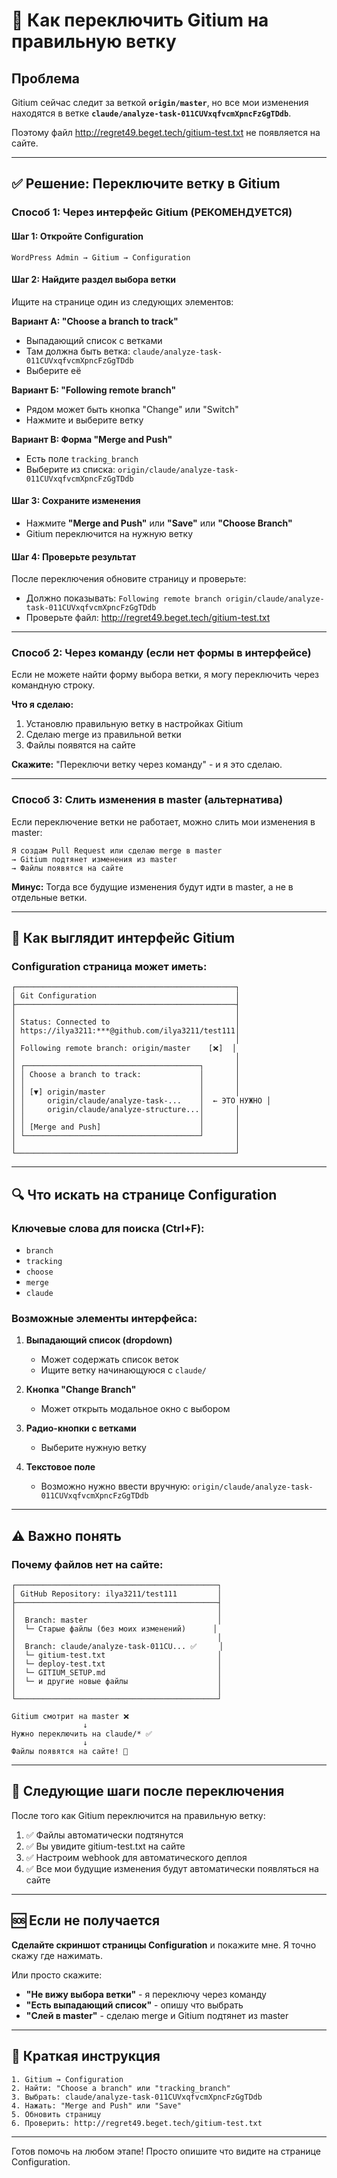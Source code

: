 # 🔧 Как переключить Gitium на правильную ветку

## Проблема

Gitium сейчас следит за веткой **`origin/master`**, но все мои изменения находятся в ветке **`claude/analyze-task-011CUVxqfvcmXpncFzGgTDdb`**.

Поэтому файл http://regret49.beget.tech/gitium-test.txt не появляется на сайте.

---

## ✅ Решение: Переключите ветку в Gitium

### Способ 1: Через интерфейс Gitium (РЕКОМЕНДУЕТСЯ)

#### Шаг 1: Откройте Configuration

```
WordPress Admin → Gitium → Configuration
```

#### Шаг 2: Найдите раздел выбора ветки

Ищите на странице один из следующих элементов:

**Вариант А: "Choose a branch to track"**
- Выпадающий список с ветками
- Там должна быть ветка: `claude/analyze-task-011CUVxqfvcmXpncFzGgTDdb`
- Выберите её

**Вариант Б: "Following remote branch"**
- Рядом может быть кнопка "Change" или "Switch"
- Нажмите и выберите ветку

**Вариант В: Форма "Merge and Push"**
- Есть поле `tracking_branch`
- Выберите из списка: `origin/claude/analyze-task-011CUVxqfvcmXpncFzGgTDdb`

#### Шаг 3: Сохраните изменения

- Нажмите **"Merge and Push"** или **"Save"** или **"Choose Branch"**
- Gitium переключится на нужную ветку

#### Шаг 4: Проверьте результат

После переключения обновите страницу и проверьте:
- Должно показывать: `Following remote branch origin/claude/analyze-task-011CUVxqfvcmXpncFzGgTDdb`
- Проверьте файл: http://regret49.beget.tech/gitium-test.txt

---

### Способ 2: Через команду (если нет формы в интерфейсе)

Если не можете найти форму выбора ветки, я могу переключить через командную строку.

**Что я сделаю:**
1. Установлю правильную ветку в настройках Gitium
2. Сделаю merge из правильной ветки
3. Файлы появятся на сайте

**Скажите:** "Переключи ветку через команду" - и я это сделаю.

---

### Способ 3: Слить изменения в master (альтернатива)

Если переключение ветки не работает, можно слить мои изменения в master:

```
Я создам Pull Request или сделаю merge в master
→ Gitium подтянет изменения из master
→ Файлы появятся на сайте
```

**Минус:** Тогда все будущие изменения будут идти в master, а не в отдельные ветки.

---

## 📸 Как выглядит интерфейс Gitium

### Configuration страница может иметь:

```
┌─────────────────────────────────────────────────┐
│ Git Configuration                               │
├─────────────────────────────────────────────────┤
│                                                 │
│ Status: Connected to                            │
│ https://ilya3211:***@github.com/ilya3211/test111│
│                                                 │
│ Following remote branch: origin/master    [❌]  │
│                                                 │
│ ┌───────────────────────────────────────┐       │
│ │ Choose a branch to track:             │       │
│ │                                       │       │
│ │ [▼] origin/master                     │       │
│ │     origin/claude/analyze-task-...    │  ← ЭТО НУЖНО │
│ │     origin/claude/analyze-structure...│       │
│ │                                       │       │
│ │ [Merge and Push]                      │       │
│ └───────────────────────────────────────┘       │
│                                                 │
└─────────────────────────────────────────────────┘
```

---

## 🔍 Что искать на странице Configuration

### Ключевые слова для поиска (Ctrl+F):

- `branch`
- `tracking`
- `choose`
- `merge`
- `claude`

### Возможные элементы интерфейса:

1. **Выпадающий список (dropdown)**
   - Может содержать список веток
   - Ищите ветку начинающуюся с `claude/`

2. **Кнопка "Change Branch"**
   - Может открыть модальное окно с выбором

3. **Радио-кнопки с ветками**
   - Выберите нужную ветку

4. **Текстовое поле**
   - Возможно нужно ввести вручную: `origin/claude/analyze-task-011CUVxqfvcmXpncFzGgTDdb`

---

## ⚠️ Важно понять

### Почему файлов нет на сайте:

```
┌─────────────────────────────────────────────┐
│ GitHub Repository: ilya3211/test111         │
├─────────────────────────────────────────────┤
│                                             │
│  Branch: master                             │
│  └─ Старые файлы (без моих изменений)      │
│                                             │
│  Branch: claude/analyze-task-011CU... ✅     │
│  └─ gitium-test.txt                         │
│  └─ deploy-test.txt                         │
│  └─ GITIUM_SETUP.md                         │
│  └─ и другие новые файлы                    │
│                                             │
└─────────────────────────────────────────────┘

Gitium смотрит на master ❌
                ↓
Нужно переключить на claude/* ✅
                ↓
Файлы появятся на сайте! 🎉
```

---

## 🎯 Следующие шаги после переключения

После того как Gitium переключится на правильную ветку:

1. ✅ Файлы автоматически подтянутся
2. ✅ Вы увидите gitium-test.txt на сайте
3. ✅ Настроим webhook для автоматического деплоя
4. ✅ Все мои будущие изменения будут автоматически появляться на сайте

---

## 🆘 Если не получается

**Сделайте скриншот страницы Configuration** и покажите мне. Я точно скажу где нажимать.

Или просто скажите:
- **"Не вижу выбора ветки"** - я переключу через команду
- **"Есть выпадающий список"** - опишу что выбрать
- **"Слей в master"** - сделаю merge и Gitium подтянет из master

---

## 📝 Краткая инструкция

```
1. Gitium → Configuration
2. Найти: "Choose a branch" или "tracking_branch"
3. Выбрать: claude/analyze-task-011CUVxqfvcmXpncFzGgTDdb
4. Нажать: "Merge and Push" или "Save"
5. Обновить страницу
6. Проверить: http://regret49.beget.tech/gitium-test.txt
```

---

Готов помочь на любом этапе! Просто опишите что видите на странице Configuration.
